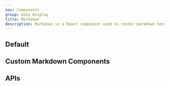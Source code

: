 ```yaml
---
nav: Components
group: Data Display
title: Markdown
description: Markdown is a React component used to render markdown text. It supports various markdown syntax such as headings, lists, links, images, code blocks and more. It is commonly used in documentation, blogs, and other text-heavy applications.
---
```


## Default

<code src="./demos/index.tsx" nopadding></code>

## Custom Markdown Components

<code src="./demos/customComponents.tsx" nopadding></code>

## APIs

<API></API>
